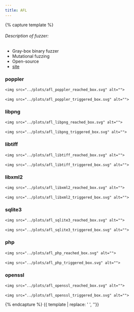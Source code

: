 ```yaml
---
title: AFL
---
```


{% capture template %}

<div>
  <h6>
    Description of fuzzer:
  </h6>
  <ul id="target_list">
      <li>Gray-box binary fuzzer</li>
      <li>Mutational fuzzing</li>
      <li>Open-source</li>
      <li><a href="https://github.com/google/AFL">site</a></li>
  </ul>
</div>
<div id="some_id" class="some_class">
  
  <h3>
    poppler
  </h3>
    
      
    <img src="../plots/afl_poppler_reached_box.svg" alt="">
      
    <img src="../plots/afl_poppler_triggered_box.svg" alt="">
      
    
  
  <h3>
    libpng
  </h3>
    
      
    <img src="../plots/afl_libpng_reached_box.svg" alt="">
      
    <img src="../plots/afl_libpng_triggered_box.svg" alt="">
      
    
  
  <h3>
    libtiff
  </h3>
    
      
    <img src="../plots/afl_libtiff_reached_box.svg" alt="">
      
    <img src="../plots/afl_libtiff_triggered_box.svg" alt="">
      
    
  
  <h3>
    libxml2
  </h3>
    
      
    <img src="../plots/afl_libxml2_reached_box.svg" alt="">
      
    <img src="../plots/afl_libxml2_triggered_box.svg" alt="">
      
    
  
  <h3>
    sqlite3
  </h3>
    
      
    <img src="../plots/afl_sqlite3_reached_box.svg" alt="">
      
    <img src="../plots/afl_sqlite3_triggered_box.svg" alt="">
      
    
  
  <h3>
    php
  </h3>
    
      
    <img src="../plots/afl_php_reached_box.svg" alt="">
      
    <img src="../plots/afl_php_triggered_box.svg" alt="">
      
    
  
  <h3>
    openssl
  </h3>
    
      
    <img src="../plots/afl_openssl_reached_box.svg" alt="">
      
    <img src="../plots/afl_openssl_triggered_box.svg" alt="">
      
    
  
</div>

{% endcapture %}
{{ template | replace: '    ', ''}}
